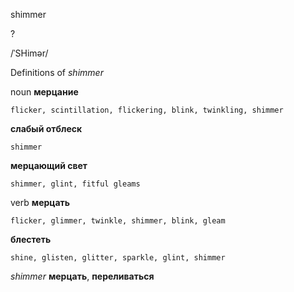 shimmer

?

/ˈSHimər/

Definitions of _shimmer_

noun
**мерцание**

    flicker, scintillation, flickering, blink, twinkling, shimmer
**слабый отблеск**

    shimmer
**мерцающий свет**

    shimmer, glint, fitful gleams

verb
**мерцать**

    flicker, glimmer, twinkle, shimmer, blink, gleam
**блестеть**

    shine, glisten, glitter, sparkle, glint, shimmer

_shimmer_
**мерцать**, **переливаться**